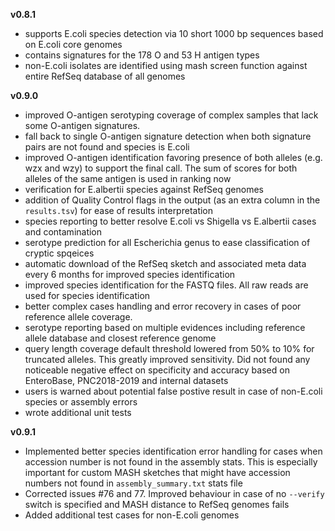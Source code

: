 **v0.8.1**
* supports E.coli species detection via 10 short 1000 bp sequences based on E.coli core genomes
* contains signatures for the 178 O and 53 H antigen types
* non-E.coli isolates are identified using mash screen function against entire RefSeq database of all genomes


**v0.9.0**
* improved O-antigen serotyping coverage of complex samples that lack some O-antigen signatures. 
* fall back to single O-antigen signature detection when both signature pairs are not found and species is E.coli
* improved O-antigen identification favoring presence of both alleles (e.g. wzx and wzy) to support the final call. 
The sum of scores for both alleles of the same antigen is used in ranking now
* verification for E.albertii species against RefSeq genomes
* addition of Quality Control flags in the output (as an extra column in the `results.tsv`) for ease of results interpretation
* species reporting to better resolve E.coli vs Shigella vs E.albertii cases and contamination
* serotype prediction for all Escherichia genus to ease classification of cryptic spqeices
* automatic download of the RefSeq sketch and associated meta data every 6 months for improved species identification
* improved species identification for the FASTQ files. All raw reads are used for species identification
* better complex cases handling and error recovery in cases of poor reference allele coverage. 
* serotype reporting based on multiple evidences including reference allele database and closest reference genome
* query length coverage default threshold lowered from 50% to 10% for truncated alleles. This greatly improved sensitivity.
Did not found any noticeable negative effect on specificity and accuracy based on EnteroBase, PNC2018-2019 and internal datasets
* users is warned about potential false postive result in case of non-E.coli species or assembly errors
* wrote additional unit tests


**v0.9.1**
* Implemented better species identification error handling for cases when accession number
is not found in the assembly stats. This is especially important for custom
MASH sketches that might have accession numbers not found in `assembly_summary.txt`  stats file
* Corrected issues #76 and 77. Improved behaviour in case of no `--verify` switch is 
specified and MASH distance to RefSeq genomes fails
* Added additional test cases for non-E.coli genomes
